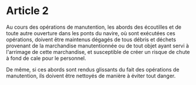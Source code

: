 # Article 2

Au cours des opérations de manutention, les abords des écoutilles et de toute autre ouverture dans les ponts du navire, où sont exécutées ces opérations, doivent être maintenus dégagés de tous débris et déchets provenant de la marchandise manutentionnée ou de tout objet ayant servi à l'arrimage de cette marchandise, et susceptible de créer un risque de chute à fond de cale pour le personnel.

De même, si ces abords sont rendus glissants du fait des opérations de manutention, ils doivent être nettoyés de manière à éviter tout danger.
